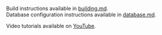 Build instructions available in [building.md](building.md).  
Database configuration instructions available in [database.md](database.md).

Video tutorials available on [YouTube](https://youtube.com/playlist?list=PLrBg1TAUeOuudpVnmogEp-5-0aIh6oMfb).